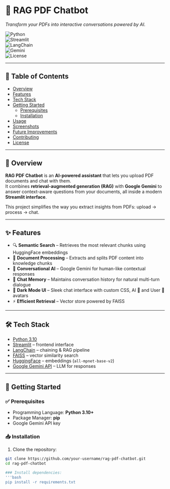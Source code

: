 # 📄 RAG PDF Chatbot  

*Transform your PDFs into interactive conversations powered by AI.*  

![Python](https://img.shields.io/badge/Python-3.10-blue?logo=python)  
![Streamlit](https://img.shields.io/badge/Framework-Streamlit-red?logo=streamlit)  
![LangChain](https://img.shields.io/badge/AI-LangChain-green?logo=chainlink)  
![Gemini](https://img.shields.io/badge/LLM-Google%20Gemini-yellow?logo=google)  
![License](https://img.shields.io/badge/License-MIT-purple)  

---

## 📑 Table of Contents  
- [Overview](#overview)  
- [Features](#features)  
- [Tech Stack](#tech-stack)  
- [Getting Started](#getting-started)  
  - [Prerequisites](#prerequisites)  
  - [Installation](#installation)  
- [Usage](#usage)  
- [Screenshots](#screenshots)  
- [Future Improvements](#future-improvements)  
- [Contributing](#contributing)  
- [License](#license)  

---

## 🔎 Overview  

**RAG PDF Chatbot** is an **AI-powered assistant** that lets you upload PDF documents and chat with them.  
It combines **retrieval-augmented generation (RAG)** with **Google Gemini** to answer context-aware questions from your documents, all inside a modern **Streamlit interface**.  

This project simplifies the way you extract insights from PDFs: upload → process → chat.  

---

## ✨ Features  

- 🔍 **Semantic Search** – Retrieves the most relevant chunks using HuggingFace embeddings  
- 📂 **Document Processing** – Extracts and splits PDF content into knowledge chunks  
- 🤖 **Conversational AI** – Google Gemini for human-like contextual responses  
- 💬 **Chat Memory** – Maintains conversation history for natural multi-turn dialogue  
- 🎨 **Dark Mode UI** – Sleek chat interface with custom CSS, AI 🤖 and User 👤 avatars  
- ⚡ **Efficient Retrieval** – Vector store powered by FAISS  

---

## 🛠 Tech Stack  

- [Python 3.10](https://www.python.org/)  
- [Streamlit](https://streamlit.io/) – frontend interface  
- [LangChain](https://www.langchain.com/) – chaining & RAG pipeline  
- [FAISS](https://github.com/facebookresearch/faiss) – vector similarity search  
- [HuggingFace](https://huggingface.co/) – embeddings (`all-mpnet-base-v2`)  
- [Google Gemini API](https://ai.google.dev/) – LLM for responses  

---

## 🚀 Getting Started  

### ✅ Prerequisites  
- Programming Language: **Python 3.10+**  
- Package Manager: **pip**  
- Google Gemini API key  

### 📥 Installation  

1. Clone the repository:  
```bash
git clone https://github.com/your-username/rag-pdf-chatbot.git
cd rag-pdf-chatbot

### Install dependencies:
'''bash
pip install -r requirements.txt

